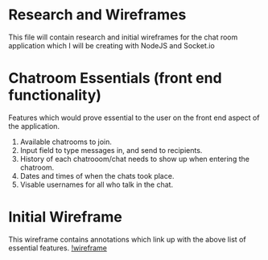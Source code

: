 # Research and Wireframes

This file will contain research and initial wireframes for the chat room application which I will be creating with NodeJS and Socket.io

# Chatroom Essentials (front end functionality)

Features which would prove essential to the user on the front end aspect of the application.

1. Available chatrooms to join.
2. Input field to type messages in, and send to recipients.
3. History of each chatrooom/chat needs to show up when entering the chatroom.
4. Dates and times of when the chats took place.
5. Visable usernames for all who talk in the chat.

# Initial Wireframe

This wireframe contains annotations which link up with the above list of essential features.
[!wireframe]()
